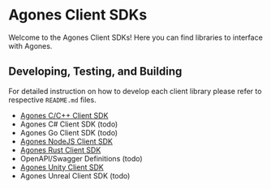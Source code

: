 # Agones Client SDKs
Welcome to the Agones Client SDKs! Here you can find libraries to interface with Agones.

## Developing, Testing, and Building
For detailed instruction on how to develop each client library please refer to respective `README.md` files.

* [Agones C/C++ Client SDK](cpp/README.md)
* Agones C# Client SDK (todo)
* Agones Go Client SDK (todo)
* [Agones NodeJS Client SDK](nodejs/README.md)
* [Agones Rust Client SDK](rust/README.md)
* OpenAPI/Swagger Definitions (todo)
* [Agones Unity Client SDK](unity/README.md)
* Agones Unreal Client SDK (todo)